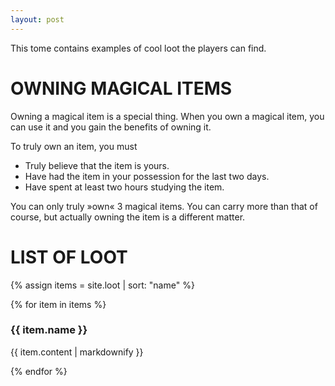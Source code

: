 ```yaml
---
layout: post
---
```


This tome contains examples of cool loot the players can find.

OWNING MAGICAL ITEMS
====================

Owning a magical item is a special thing.
When you own a magical item, you can use it and you gain the benefits of
owning it.

To truly own an item, you must 

* Truly believe that the item is yours.
* Have had the item in your possession for the last two days.
* Have spent at least two hours studying the item.


You can only truly »own« 3 magical items. You can carry more than
that of course, but actually owning the item is a different matter.


LIST OF LOOT
============

{% assign items = site.loot | sort: "name" %}

{% for item in items %}

### {{ item.name }}

{{ item.content | markdownify }}

{% endfor %}
